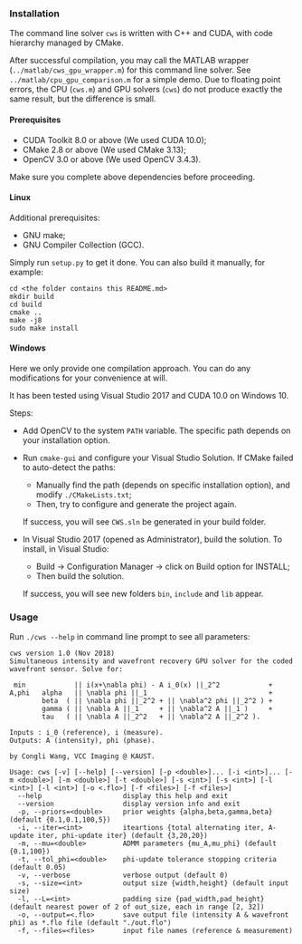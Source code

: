 ### Installation

The command line solver `cws` is written with C++ and CUDA, with code hierarchy managed by CMake. 

After successful compilation, you may call the MATLAB wrapper (`../matlab/cws_gpu_wrapper.m`) for this command line solver. See `../matlab/cpu_gpu_comparison.m` for a simple demo. Due to floating point errors, the CPU (`cws.m`) and GPU solvers (`cws`) do not produce exactly the same result, but the difference is small.

#### Prerequisites

- CUDA Toolkit 8.0 or above (We used CUDA 10.0);
- CMake 2.8 or above (We used CMake 3.13);
- OpenCV 3.0 or above (We used OpenCV 3.4.3).

Make sure you complete above dependencies before proceeding.

#### Linux

Additional prerequisites:

- GNU make;
- GNU Compiler Collection (GCC).

Simply run `setup.py` to get it done. You can also build it manually, for example:

```shell
cd <the folder contains this README.md>
mkdir build
cd build
cmake ..
make -j8
sudo make install
```

#### Windows

Here we only provide one compilation approach. You can do any modifications for your convenience at will.

It has been tested using Visual Studio 2017 and CUDA 10.0 on Windows 10.

Steps:

- Add OpenCV to the system `PATH` variable. The specific path depends on your installation option.

- Run `cmake-gui` and configure your Visual Studio Solution. If CMake failed to auto-detect the paths:

  - Manually find the path (depends on specific installation option), and modify `./CMakeLists.txt`;
  - Then, try to configure and generate the project again.

  If success, you will see `CWS.sln` be generated in your build folder.

- In Visual Studio 2017 (opened as Administrator), build the solution. To install, in Visual Studio:

  - Build -> Configuration Manager -> click on Build option for INSTALL;
  - Then build the solution.

  If success, you will see new folders `bin`, `include` and `lib` appear.

### Usage

Run `./cws --help` in command line prompt to see all parameters:

```
cws version 1.0 (Nov 2018) 
Simultaneous intensity and wavefront recovery GPU solver for the coded wavefront sensor. Solve for:

 min            || i(x+\nabla phi) - A i_0(x) ||_2^2            +
A,phi   alpha   || \nabla phi ||_1                              +
        beta  ( || \nabla phi ||_2^2 + || \nabla^2 phi ||_2^2 ) +
        gamma ( || \nabla A ||_1     + || \nabla^2 A ||_1 )     +
        tau   ( || \nabla A ||_2^2   + || \nabla^2 A ||_2^2 ).

Inputs : i_0 (reference), i (measure).
Outputs: A (intensity), phi (phase).

by Congli Wang, VCC Imaging @ KAUST.

Usage: cws [-v] [--help] [--version] [-p <double>]... [-i <int>]... [-m <double>] [-m <double>] [-t <double>] [-s <int>] [-s <int>] [-l <int>] [-l <int>] [-o <.flo>] [-f <files>] [-f <files>]
  --help                    display this help and exit  
  --version                 display version info and exit  
  -p, --priors=<double>     prior weights {alpha,beta,gamma,beta} (default {0.1,0.1,100,5})  
  -i, --iter=<int>          iteartions {total alternating iter, A-update iter, phi-update iter} (default {3,20,20})  
  -m, --mu=<double>         ADMM parameters {mu_A,mu_phi} (default {0.1,100})  
  -t, --tol_phi=<double>    phi-update tolerance stopping criteria (default 0.05)  
  -v, --verbose             verbose output (default 0)  
  -s, --size=<int>          output size {width,height} (default input size)  
  -l, --L=<int>             padding size {pad_width,pad_height} (default nearest power of 2 of out_size, each in range [2, 32])  
  -o, --output=<.flo>       save output file (intensity A & wavefront phi) as *.flo file (default "./out.flo")  
  -f, --files=<files>       input file names (reference & measurement) 
```

